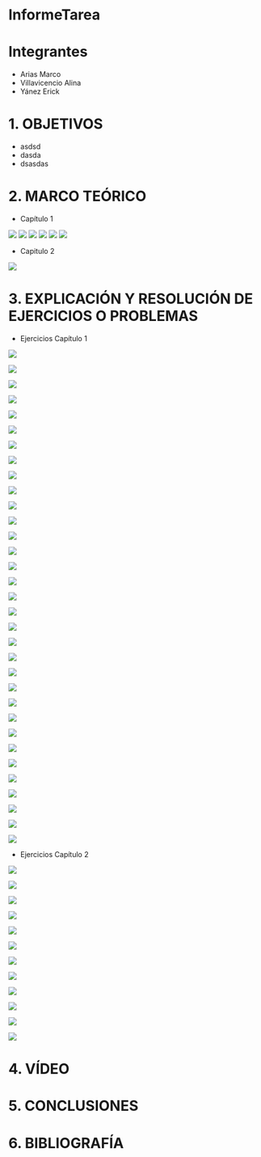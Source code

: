# InformeTarea


# **Integrantes**

- Arias Marco
- Villavicencio Alina
- Yánez Erick


# **1. OBJETIVOS**

  - asdsd
  - dasda
  - dsasdas

# **2. MARCO TEÓRICO**

- Capítulo 1

![](https://github.com/erickyanez1/IMAGENES-DEBER-1/blob/main/mapa1_cap1.png)
![](https://github.com/erickyanez1/IMAGENES-DEBER-1/blob/main/mapa2_cap1.png)
![](https://github.com/erickyanez1/IMAGENES-DEBER-1/blob/main/mapa3_cap1.png)
![](https://github.com/erickyanez1/IMAGENES-DEBER-1/blob/main/mapa4_cap1.png)
![](https://github.com/erickyanez1/IMAGENES-DEBER-1/blob/main/mapa5_cap1.png)
![](https://github.com/erickyanez1/IMAGENES-DEBER-1/blob/main/mapa6_cap1.png)

- Capitulo 2

![](https://github.com/erickyanez1/IMAGENES-DEBER-1/blob/main/mapa2_cap2.jpg)

# **3. EXPLICACIÓN Y RESOLUCIÓN DE EJERCICIOS O PROBLEMAS**

- Ejercicios Capítulo 1

![](https://github.com/erickyanez1/IMAGENES-DEBER-1/blob/main/cap1-1.PNG)

![](https://github.com/erickyanez1/IMAGENES-DEBER-1/blob/main/cap1-2.PNG)

![](https://github.com/erickyanez1/IMAGENES-DEBER-1/blob/main/cap1-3.PNG)

![](https://github.com/erickyanez1/IMAGENES-DEBER-1/blob/main/cap1-6.PNG)

![](https://github.com/erickyanez1/IMAGENES-DEBER-1/blob/main/cap1-9.PNG)

![](https://github.com/erickyanez1/IMAGENES-DEBER-1/blob/main/cap1-12.PNG)

![](https://github.com/erickyanez1/IMAGENES-DEBER-1/blob/main/cap1-15.PNG)

![](https://github.com/erickyanez1/IMAGENES-DEBER-1/blob/main/cap1-17.PNG)

![](https://github.com/erickyanez1/IMAGENES-DEBER-1/blob/main/cap1-19.PNG)

![](https://github.com/erickyanez1/IMAGENES-DEBER-1/blob/main/cap1-21.PNG)

![](https://github.com/erickyanez1/IMAGENES-DEBER-1/blob/main/cap1-23.PNG)

![](https://github.com/erickyanez1/IMAGENES-DEBER-1/blob/main/cap1-25.PNG)

![](https://github.com/erickyanez1/IMAGENES-DEBER-1/blob/main/cap1-26.PNG)

![](https://github.com/erickyanez1/IMAGENES-DEBER-1/blob/main/cap1-28.PNG)

![](https://github.com/erickyanez1/IMAGENES-DEBER-1/blob/main/cap1-35.PNG)

![](https://github.com/erickyanez1/IMAGENES-DEBER-1/blob/main/36cap1_P36-12.png)


![](https://github.com/erickyanez1/IMAGENES-DEBER-1/blob/main/37cap1_P36-12.png)


![](https://github.com/erickyanez1/IMAGENES-DEBER-1/blob/main/38cap1_P36-12.png)


![](https://github.com/erickyanez1/IMAGENES-DEBER-1/blob/main/39cap1_P36-12.png)


![](https://github.com/erickyanez1/IMAGENES-DEBER-1/blob/main/40cap1_P36-12.png)


![](https://github.com/erickyanez1/IMAGENES-DEBER-1/blob/main/41cap1_P36-12.png)


![](https://github.com/erickyanez1/IMAGENES-DEBER-1/blob/main/42cap1_P36-12.png)


![](https://github.com/erickyanez1/IMAGENES-DEBER-1/blob/main/43cap1_P36-12.png)


![](https://github.com/erickyanez1/IMAGENES-DEBER-1/blob/main/44cap1_P36-12.png)


![](https://github.com/erickyanez1/IMAGENES-DEBER-1/blob/main/45cap1_P36-12.png)


![](https://github.com/erickyanez1/IMAGENES-DEBER-1/blob/main/46cap1_P36-12.png)


![](https://github.com/erickyanez1/IMAGENES-DEBER-1/blob/main/47cap1_P36-12.png)


![](https://github.com/erickyanez1/IMAGENES-DEBER-1/blob/main/48cap1_P36-12.png)


![](https://github.com/erickyanez1/IMAGENES-DEBER-1/blob/main/49cap1_P36-12.png)


![](https://github.com/erickyanez1/IMAGENES-DEBER-1/blob/main/50cap1_P36-12.png)


![](https://github.com/erickyanez1/IMAGENES-DEBER-1/blob/main/51cap1_P36-12.png)


![](https://github.com/erickyanez1/IMAGENES-DEBER-1/blob/main/52cap1_P36-12.png)


![](https://github.com/erickyanez1/IMAGENES-DEBER-1/blob/main/53cap1_P36-12.png)


- Ejercicios Capítulo 2


![](https://github.com/erickyanez1/IMAGENES-DEBER-1/blob/main/1cap2_P36-12.png)


![](https://github.com/erickyanez1/IMAGENES-DEBER-1/blob/main/2cap2_P36-12.png)


![](https://github.com/erickyanez1/IMAGENES-DEBER-1/blob/main/3cap2_P36-12.png)


![](https://github.com/erickyanez1/IMAGENES-DEBER-1/blob/main/4cap2_P36-12.png)


![](https://github.com/erickyanez1/IMAGENES-DEBER-1/blob/main/5cap2_P36-12.png)


![](https://github.com/erickyanez1/IMAGENES-DEBER-1/blob/main/6cap2_P36-12.png)


![](https://github.com/erickyanez1/IMAGENES-DEBER-1/blob/main/7cap2_P36-12.png)


![](https://github.com/erickyanez1/IMAGENES-DEBER-1/blob/main/8cap2_P36-12.png)


![](https://github.com/erickyanez1/IMAGENES-DEBER-1/blob/main/9cap2_P36-12.png)


![](https://github.com/erickyanez1/IMAGENES-DEBER-1/blob/main/10cap2_P36-12.png)


![](https://github.com/erickyanez1/IMAGENES-DEBER-1/blob/main/11cap2_P36-12.png)


![](https://github.com/erickyanez1/IMAGENES-DEBER-1/blob/main/12cap2_P36-12.png)


# **4. VÍDEO**

# **5. CONCLUSIONES**

# **6. BIBLIOGRAFÍA**
